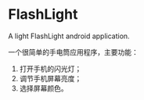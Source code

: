 FlashLight
==========

A light FlashLight android application.

一个很简单的手电筒应用程序，主要功能：
1. 打开手机的闪光灯；
2. 调节手机屏幕亮度；
3. 选择屏幕颜色。
